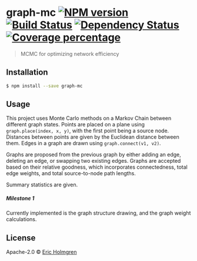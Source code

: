 # graph-mc [![NPM version][npm-image]][npm-url] [![Build Status][travis-image]][travis-url] [![Dependency Status][daviddm-image]][daviddm-url] [![Coverage percentage][coveralls-image]][coveralls-url]
> MCMC for optimizing network efficiency

## Installation

```sh
$ npm install --save graph-mc
```

## Usage

This project uses Monte Carlo methods on a Markov Chain between different graph states. Points are placed on a plane using ```graph.place(index, x, y)```, with the first point being a source node. Distances between points are given by the Euclidean distance between them. Edges in a graph are drawn using ```graph.connect(v1, v2)```.

Graphs are proposed from the previous graph by either adding an edge, deleting an edge, or swapping two existing edges. Graphs are accepted based on their relative goodness, which incorporates connectedness, total edge weights, and total source-to-node path lengths. 

Summary statistics are given.

##### Milestone 1

Currently implemented is the graph structure drawing, and the graph weight calculations.
## License

Apache-2.0 © [Eric Holmgren]()


[npm-image]: https://badge.fury.io/js/graph-mc.svg
[npm-url]: https://npmjs.org/package/graph-mc
[travis-image]: https://travis-ci.org/eholmgren/graph-mc.svg?branch=master
[travis-url]: https://travis-ci.org/eholmgren/graph-mc
[daviddm-image]: https://david-dm.org/eholmgren/graph-mc.svg?theme=shields.io
[daviddm-url]: https://david-dm.org/eholmgren/graph-mc
[coveralls-image]: https://coveralls.io/repos/eholmgren/graph-mc/badge.svg
[coveralls-url]: https://coveralls.io/r/eholmgren/graph-mc
